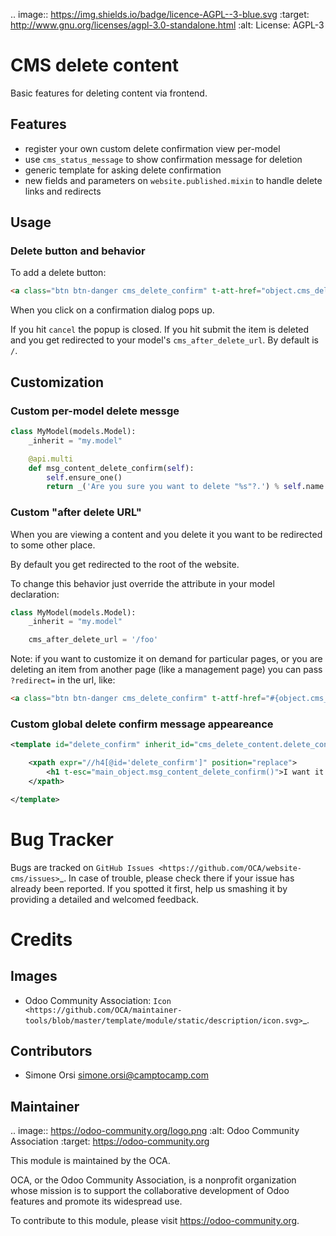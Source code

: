 .. image:: https://img.shields.io/badge/licence-AGPL--3-blue.svg
   :target: http://www.gnu.org/licenses/agpl-3.0-standalone.html
   :alt: License: AGPL-3

# CMS delete content

Basic features for deleting content via frontend.

## Features

* register your own custom delete confirmation view per-model
* use `cms_status_message` to show confirmation message for deletion
* generic template for asking delete confirmation
* new fields and parameters on `website.published.mixin` to handle delete links and redirects


## Usage

### Delete button and behavior

To add a delete button:

```html
<a class="btn btn-danger cms_delete_confirm" t-att-href="object.cms_delete_confirm_url">Delete</a>
```

When you click on a confirmation dialog pops up.

If you hit `cancel` the popup is closed.
If you hit submit the item is deleted and you get redirected to your model's `cms_after_delete_url`.
By default is `/`.

## Customization

### Custom per-model delete messge

```python
class MyModel(models.Model):
    _inherit = "my.model"

    @api.multi
    def msg_content_delete_confirm(self):
        self.ensure_one()
        return _('Are you sure you want to delete "%s"?.') % self.name
```


### Custom "after delete URL"

When you are viewing a content and you delete it
you want to be redirected to some other place.

By default you get redirected to the root of the website.

To change this behavior just override the attribute in your model declaration:

```python
class MyModel(models.Model):
    _inherit = "my.model"

    cms_after_delete_url = '/foo'
```

Note: if you want to customize it on demand for particular pages,
or you are deleting an item from another page (like a management page)
you can pass ``?redirect=`` in the url, like:

```html
<a class="btn btn-danger cms_delete_confirm" t-attf-href="#{object.cms_delete_confirm_url}?redirect=">Delete</a>
```

### Custom global delete confirm message appeareance

```xml
<template id="delete_confirm" inherit_id="cms_delete_content.delete_confirm">

    <xpath expr="//h4[@id='delete_confirm']" position="replace">
        <h1 t-esc="main_object.msg_content_delete_confirm()">I want it bigger!</h1>
    </xpath>

</template>
```

# Bug Tracker

Bugs are tracked on `GitHub Issues
<https://github.com/OCA/website-cms/issues>`_. In case of trouble, please
check there if your issue has already been reported. If you spotted it first,
help us smashing it by providing a detailed and welcomed feedback.

# Credits

## Images

* Odoo Community Association: `Icon <https://github.com/OCA/maintainer-tools/blob/master/template/module/static/description/icon.svg>`_.

## Contributors

* Simone Orsi <simone.orsi@camptocamp.com>

## Maintainer

.. image:: https://odoo-community.org/logo.png
   :alt: Odoo Community Association
   :target: https://odoo-community.org

This module is maintained by the OCA.

OCA, or the Odoo Community Association, is a nonprofit organization whose
mission is to support the collaborative development of Odoo features and
promote its widespread use.

To contribute to this module, please visit https://odoo-community.org.
